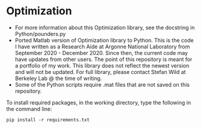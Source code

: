 # Optimization
* For more information about this Optimization library, see the docstring in Python/pounders.py
* Ported Matlab version of Optimization library to Python. This is the code I have written as a Research Aide at Argonne National Laboratory from September 2020 - December 2020. Since then, the current code may have updates from other users. The point of this repository is meant for a portfolio of my work. This library does not reflect the newest version and will not be updated. For full library, please contact Stefan Wild at Berkeley Lab @ the time of writing.
* Some of the Python scripts require .mat files that are not saved on this repository.

To install required packages, in the working directory, type the following in the command line:

```
pip install -r requirements.txt
```
